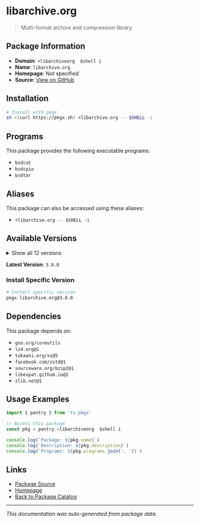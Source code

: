 # libarchive.org

> Multi-format archive and compression library

## Package Information

- **Domain**: `+libarchiveorg  $shell i`
- **Name**: `libarchive.org`
- **Homepage**: Not specified
- **Source**: [View on GitHub](https://github.com/pkgxdev/pantry/tree/main/projects/libarchive.org/package.yml)

## Installation

```bash
# Install with pkgx
sh <(curl https://pkgx.sh) +libarchive.org -- $SHELL -i
```

## Programs

This package provides the following executable programs:

- `bsdcat`
- `bsdcpio`
- `bsdtar`

## Aliases

This package can also be accessed using these aliases:

- `+libarchive.org -- $SHELL -i`

## Available Versions

<details>
<summary>Show all 12 versions</summary>

- `3.8.0`, `3.7.9`, `3.7.8`, `3.7.7`, `3.7.6`
- `3.7.5`, `3.7.4`, `3.7.3`, `3.7.2`, `3.7.1`
- `3.7.0`, `3.6.2`

</details>

**Latest Version**: `3.8.0`

### Install Specific Version

```bash
# Install specific version
pkgx libarchive.org@3.8.0
```

## Dependencies

This package depends on:

- `gnu.org/coreutils`
- `lz4.org@1`
- `tukaani.org/xz@5`
- `facebook.com/zstd@1`
- `sourceware.org/bzip2@1`
- `libexpat.github.io@2`
- `zlib.net@1`

## Usage Examples

```typescript
import { pantry } from 'ts-pkgx'

// Access this package
const pkg = pantry.+libarchiveorg  $shell i

console.log(`Package: ${pkg.name}`)
console.log(`Description: ${pkg.description}`)
console.log(`Programs: ${pkg.programs.join(', ')}`)
```

## Links

- [Package Source](https://github.com/pkgxdev/pantry/tree/main/projects/libarchive.org/package.yml)
- [Homepage](#)
- [Back to Package Catalog](../package-catalog.md)

---

*This documentation was auto-generated from package data.*
